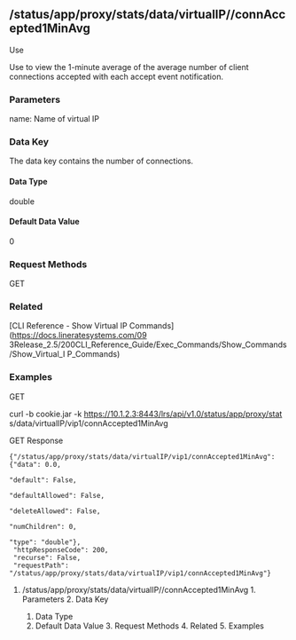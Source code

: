 ## /status/app/proxy/stats/data/virtualIP/<name>/connAccepted1MinAvg

Use

Use to view the 1-minute average of the average number of client connections
accepted with each accept event notification.

### Parameters

name: Name of virtual IP

### Data Key

The data key contains the number of connections.

#### Data Type

double

#### Default Data Value

0

### Request Methods

GET

### Related

[CLI Reference - Show Virtual IP Commands](https://docs.lineratesystems.com/09
3Release_2.5/200CLI_Reference_Guide/Exec_Commands/Show_Commands/Show_Virtual_I
P_Commands)

### Examples

GET

curl -b cookie.jar -k https://10.1.2.3:8443/lrs/api/v1.0/status/app/proxy/stat
s/data/virtualIP/vip1/connAccepted1MinAvg

GET Response

    
    {"/status/app/proxy/stats/data/virtualIP/vip1/connAccepted1MinAvg": {"data": 0.0,
                                                                            "default": False,
                                                                            "defaultAllowed": False,
                                                                            "deleteAllowed": False,
                                                                            "numChildren": 0,
                                                                            "type": "double"},
     "httpResponseCode": 200,
     "recurse": False,
     "requestPath": "/status/app/proxy/stats/data/virtualIP/vip1/connAccepted1MinAvg"}
    

  1. /status/app/proxy/stats/data/virtualIP/<name>/connAccepted1MinAvg
    1. Parameters
    2. Data Key
      1. Data Type
      2. Default Data Value
    3. Request Methods
    4. Related
    5. Examples


